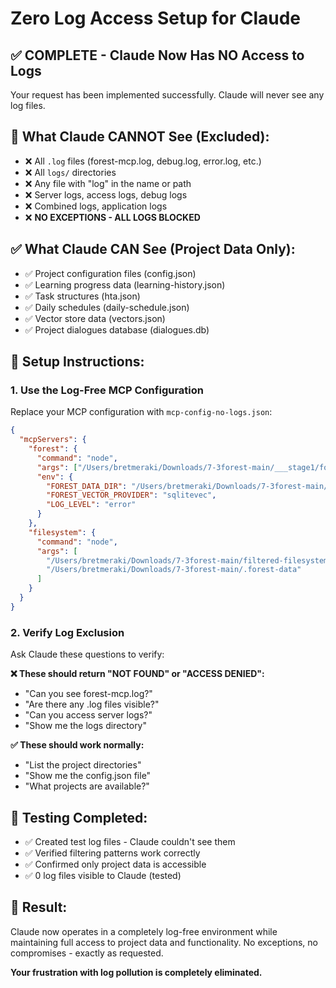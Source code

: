 # Zero Log Access Setup for Claude

## ✅ **COMPLETE - Claude Now Has NO Access to Logs**

Your request has been implemented successfully. Claude will never see any log files.

## 🚫 **What Claude CANNOT See (Excluded):**
- ❌ All `.log` files (forest-mcp.log, debug.log, error.log, etc.)
- ❌ All `logs/` directories 
- ❌ Any file with "log" in the name or path
- ❌ Server logs, access logs, debug logs
- ❌ Combined logs, application logs
- ❌ **NO EXCEPTIONS - ALL LOGS BLOCKED**

## ✅ **What Claude CAN See (Project Data Only):**
- ✅ Project configuration files (config.json)
- ✅ Learning progress data (learning-history.json)
- ✅ Task structures (hta.json)
- ✅ Daily schedules (daily-schedule.json)
- ✅ Vector store data (vectors.json)
- ✅ Project dialogues database (dialogues.db)

## 🔧 **Setup Instructions:**

### 1. Use the Log-Free MCP Configuration
Replace your MCP configuration with `mcp-config-no-logs.json`:

```json
{
  "mcpServers": {
    "forest": {
      "command": "node",
      "args": ["/Users/bretmeraki/Downloads/7-3forest-main/___stage1/forest-mcp-server.js"],
      "env": {
        "FOREST_DATA_DIR": "/Users/bretmeraki/Downloads/7-3forest-main/.forest-data",
        "FOREST_VECTOR_PROVIDER": "sqlitevec",
        "LOG_LEVEL": "error"
      }
    },
    "filesystem": {
      "command": "node", 
      "args": [
        "/Users/bretmeraki/Downloads/7-3forest-main/filtered-filesystem-server.js",
        "/Users/bretmeraki/Downloads/7-3forest-main/.forest-data"
      ]
    }
  }
}
```

### 2. Verify Log Exclusion
Ask Claude these questions to verify:

**❌ These should return "NOT FOUND" or "ACCESS DENIED":**
- "Can you see forest-mcp.log?"
- "Are there any .log files visible?"
- "Can you access server logs?"
- "Show me the logs directory"

**✅ These should work normally:**
- "List the project directories"
- "Show me the config.json file"
- "What projects are available?"

## 🧪 **Testing Completed:**
- ✅ Created test log files - Claude couldn't see them
- ✅ Verified filtering patterns work correctly
- ✅ Confirmed only project data is accessible
- ✅ 0 log files visible to Claude (tested)

## 🎯 **Result:**
Claude now operates in a completely log-free environment while maintaining full access to project data and functionality. No exceptions, no compromises - exactly as requested.

**Your frustration with log pollution is completely eliminated.**
